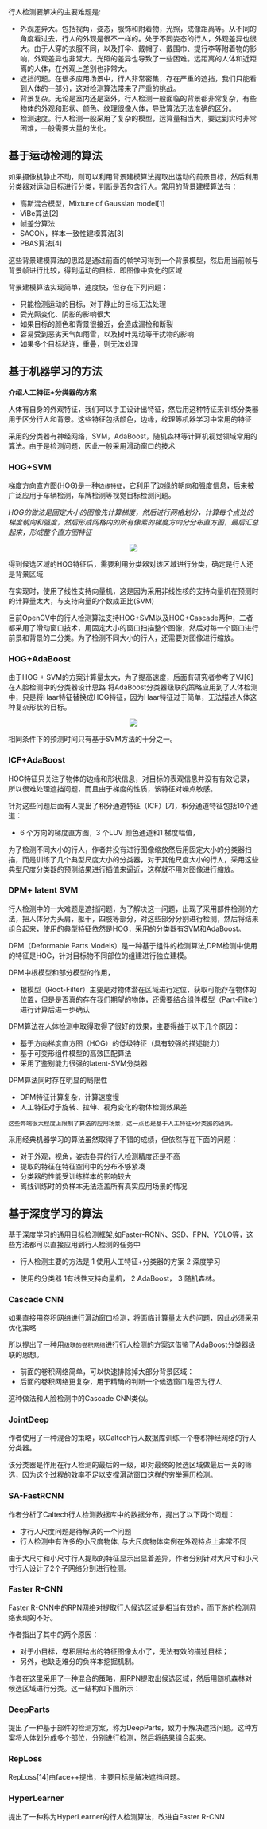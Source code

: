 行人检测要解决的主要难题是:
* 外观差异大。包括视角，姿态，服饰和附着物，光照，成像距离等。从不同的角度看过去，行人的外观是很不一样的。处于不同姿态的行人，外观差异也很大。由于人穿的衣服不同，以及打伞、戴帽子、戴围巾、提行李等附着物的影响，外观差异也非常大。光照的差异也导致了一些困难。远距离的人体和近距离的人体，在外观上差别也非常大。
* 遮挡问题。在很多应用场景中，行人非常密集，存在严重的遮挡，我们只能看到人体的一部分，这对检测算法带来了严重的挑战。
* 背景复杂。无论是室内还是室外，行人检测一般面临的背景都非常复杂，有些物体的外观和形状、颜色、纹理很像人体，导致算法无法准确的区分。
* 检测速度。行人检测一般采用了复杂的模型，运算量相当大，要达到实时非常困难，一般需要大量的优化。


## 基于运动检测的算法

如果摄像机静止不动，则可以利用背景建模算法提取出运动的前景目标，然后利用分类器对运动目标进行分类，判断是否包含行人。常用的背景建模算法有：  

* 高斯混合模型，Mixture of Gaussian model[1]
* ViBe算法[2]
* 帧差分算法
* SACON，样本一致性建模算法[3]
* PBAS算法[4] 

这些背景建模算法的思路是通过前面的帧学习得到一个背景模型，然后用当前帧与背景帧进行比较，得到运动的目标，即图像中变化的区域

背景建模算法实现简单，速度快，但存在下列问题：

* 只能检测运动的目标，对于静止的目标无法处理
* 受光照变化、阴影的影响很大
* 如果目标的颜色和背景很接近，会造成漏检和断裂
* 容易受到恶劣天气如雨雪，以及树叶晃动等干扰物的影响
* 如果多个目标粘连，重叠，则无法处理

## 基于机器学习的方法

**介绍人工特征+分类器的方案** 

人体有自身的外观特征，我们可以手工设计出特征，然后用这种特征来训练分类器用于区分行人和背景。这些特征包括颜色，边缘，纹理等机器学习中常用的特征  

采用的分类器有神经网络，SVM，AdaBoost，随机森林等计算机视觉领域常用的算法。由于是检测问题，因此一般采用滑动窗口的技术  

### HOG+SVM

梯度方向直方图(HOG)是一种`边缘特征`，它利用了边缘的朝向和强度信息，后来被广泛应用于车辆检测，车牌检测等视觉目标检测问题。  

*HOG的做法是固定大小的图像先计算梯度，然后进行网格划分，计算每个点处的梯度朝向和强度，然后形成网格内的所有像素的梯度方向分分布直方图，最后汇总起来，形成整个直方图特征*  

<div align="center"> <img src="pic/HOG.jpg"/> </div>

得到候选区域的HOG特征后，需要利用分类器对该区域进行分类，确定是行人还是背景区域 

在实现时，使用了线性支持向量机，这是因为采用非线性核的支持向量机在预测时的计算量太大，与支持向量的个数成正比(SVM)

目前OpenCV中的行人检测算法支持HOG+SVM以及HOG+Cascade两种，二者都采用了滑动窗口技术，用固定大小的窗口扫描整个图像，然后对每一个窗口进行前景和背景的二分类。为了检测不同大小的行人，还需要对图像进行缩放。  



### HOG+AdaBoost
由于HOG + SVM的方案计算量太大，为了提高速度，后面有研究者参考了VJ[6]在人脸检测中的分类器设计思路 将AdaBoost分类器级联的策略应用到了人体检测中，只是将Haar特征替换成HOG特征，因为Haar特征过于简单，无法描述人体这种复杂形状的目标。

<div align="center"> <img src="pic/Haar.png"/> </div>

相同条件下的预测时间只有基于SVM方法的十分之一。 


### ICF+AdaBoost

HOG特征只关注了物体的边缘和形状信息，对目标的表观信息并没有有效记录，所以很难处理遮挡问题，而且由于梯度的性质，该特征对噪点敏感。   

针对这些问题后面有人提出了积分通道特征（ICF）[7]，积分通道特征包括10个通道： 

* 6 个方向的梯度直方图，3 个LUV 颜色通道和1 梯度幅值， 

为了检测不同大小的行人，作者并没有进行图像缩放然后用固定大小的分类器扫描，而是训练了几个典型尺度大小的分类器，对于其他尺度大小的行人，采用这些典型尺度分类器的预测结果进行插值来逼近，这样就不用对图像进行缩放。


### DPM+ latent SVM

行人检测中的一大难题是遮挡问题，为了解决这一问题，出现了采用部件检测的方法，把人体分为头肩，躯干，四肢等部分，对这些部分分别进行检测，然后将结果组合起来，使用的典型特征依然是HOG，采用的分类器有SVM和AdaBoost。  


DPM（Deformable Parts Models）是一种基于组件的检测算法,DPM检测中使用的特征是HOG，针对目标物不同部位的组建进行独立建模。  

DPM中根模型和部分模型的作用，  
* 根模型（Root-Filter）主要是对物体潜在区域进行定位，获取可能存在物体的位置，但是是否真的存在我们期望的物体，还需要结合组件模型（Part-Filter）进行计算后进一步确认  

DPM算法在人体检测中取得取得了很好的效果，主要得益于以下几个原因： 
* 基于方向梯度直方图（HOG）的低级特征（具有较强的描述能力）
* 基于可变形组件模型的高效匹配算法
* 采用了鉴别能力很强的latent-SVM分类器  

DPM算法同时存在明显的局限性
* DPM特征计算复杂，计算速度慢
* 人工特征对于旋转、拉伸、视角变化的物体检测效果差 

`这些弊端很大程度上限制了算法的应用场景，这一点也是基于人工特征+分类器的通病。`


采用经典机器学习的算法虽然取得了不错的成绩，但依然存在下面的问题：  
* 对于外观，视角，姿态各异的行人检测精度还是不高
* 提取的特征在特征空间中的分布不够紧凑
* 分类器的性能受训练样本的影响较大
* 离线训练时的负样本无法涵盖所有真实应用场景的情况  


## 基于深度学习的算法

基于深度学习的通用目标检测框架,如Faster-RCNN、SSD、FPN、YOLO等，这些方法都可以直接应用到行人检测的任务中 



* 行人检测主要的方法是 1 使用人工特征+分类器的方案  2  深度学习 

* 使用的分类器 1有线性支持向量机， 2 AdaBoost， 3 随机森林。  


### Cascade CNN  

如果直接用卷积网络进行滑动窗口检测，将面临计算量太大的问题，因此必须采用优化策略   

所以提出了一种用`级联的卷积网络`进行行人检测的方案这借鉴了AdaBoost分类器级联的思想。  

* 前面的卷积网络简单，可以快速排除掉大部分背景区域： 
* 后面的卷积网络更复杂，用于精确的判断一个候选窗口是否为行人

这种做法和人脸检测中的Cascade CNN类似。


### JointDeep 

作者使用了一种混合的策略，以Caltech行人数据库训练一个卷积神经网络的行人分类器。  

该分类器是作用在行人检测的最后的一级，即对最终的候选区域做最后一关的筛选，因为这个过程的效率不足以支撑滑动窗口这样的穷举遍历检测。
 
### SA-FastRCNN 

作者分析了Caltech行人检测数据库中的数据分布，提出了以下两个问题：
* 才行人尺度问题是待解决的一个问题
* 行人检测中有许多的小尺度物体, 与大尺度物体实例在外观特点上非常不同

由于大尺寸和小尺寸行人提取的特征显示出显着差异，作者分别针对大尺寸和小尺寸行人设计了2个子网络分别进行检测。


### Faster R-CNN  

Faster R-CNN中的RPN网络对提取行人候选区域是相当有效的，而下游的检测网络表现的不好。

作者指出了其中的两个原因：
* 对于小目标，卷积层给出的特征图像太小了，无法有效的描述目标；
* 另外，也缺乏难分的负样本挖掘机制。

作者在这里采用了一种混合的策略，用RPN提取出候选区域，然后用随机森林对候选区域进行分类。这一结构如下图所示：


### DeepParts 

提出了一种基于部件的检测方案，称为DeepParts，致力于解决遮挡问题。这种方案将人体划分成多个部位，分别进行检测，然后将结果组合起来。


### RepLoss  

RepLoss[14]由face++提出，主要目标是解决遮挡问题。

### HyperLearner 

提出了一种称为HyperLearner的行人检测算法，改进自Faster R-CNN   


